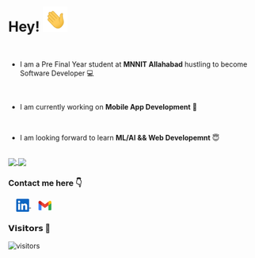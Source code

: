 # Hey! <img height="50px" src="https://github.com/ashwiniswag/ashwiniswag/blob/main/assets/waving_hand_sign_1024.gif">

<br>

- I am a Pre Final Year student at **MNNIT Allahabad** hustling to become Software Developer :computer:
<br>

- I am currently working on **Mobile App Development**  :iphone:
<br>

- I am looking forward to learn **ML/AI && Web Developemnt**       :innocent:
<br>

<a href="https://github-readme-stats.vercel.app/api?username=ashwiniswag&show_icons=true&theme=cobalt">
  <img align="center" src="https://github-readme-stats.vercel.app/api?username=ashwiniswag&show_icons=true&theme=cobalt&custom_title=My GitHub Stats" />
</a>
<a href="https://github-readme-stats.vercel.app/api/top-langs/?username=ashwiniswag&layout=compact&langs_count=8">
  <img align="center" src="https://github-readme-stats.vercel.app/api/top-langs/?username=ashwiniswag&layout=compact&langs_count=10&theme=cobalt" />
</a>


### Contact me here     :point_down:
&nbsp; &nbsp; <a href="https://www.linkedin.com/in/ashwini-pal-1848ba180/">
    <img align="center" width="26px" src="https://github.com/ashwiniswag/ashwiniswag/blob/main/assets/linkedin.jpeg" />
 </a>  &nbsp; &nbsp; 
<a href="https://mail.google.com/mail/?view=cm&fs=1&tf=1&to=ashwnipal360@gmail.com">
    <img align="center" width="26px" src="https://github.com/ashwiniswag/ashwiniswag/blob/main/assets/gmail.png" />
</a>
<br>

### 𝗩𝗶𝘀𝗶𝘁𝗼𝗿𝘀 :eyes:

![visitors](https://visitor-badge.glitch.me/badge?page_id=ashwiniswag)
